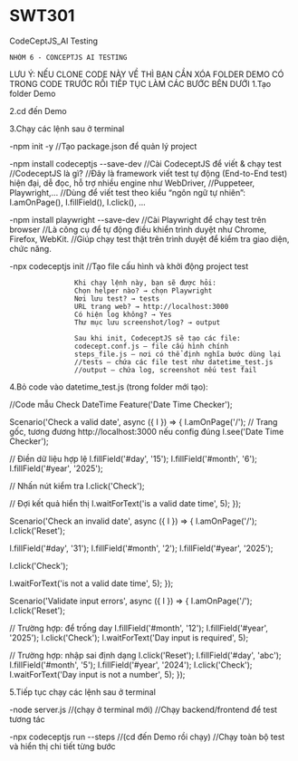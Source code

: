 # SWT301
CodeCeptJS_AI Testing

	NHÓM 6 - CONCEPTJS AI TESTING
 LƯU Ý: NẾU CLONE CODE NÀY VỀ THÌ BẠN CẦN XÓA FOLDER DEMO CÓ TRONG CODE TRƯỚC
 RỒI TIẾP TỤC LÀM CÁC BƯỚC BÊN DƯỚI
1.Tạo folder Demo

2.cd đến Demo

3.Chạy các lệnh sau ở terminal 

-npm init -y	//Tạo package.json để quản lý project

-npm install codeceptjs --save-dev	//Cài CodeceptJS để viết & chạy test
					//CodeceptJS là gì?
					//Đây là framework viết test tự động (End-to-End test) hiện đại, dễ đọc, hỗ trợ nhiều engine như WebDriver, 						//Puppeteer, Playwright,...
					//Dùng để viết test theo kiểu “ngôn ngữ tự nhiên”: I.amOnPage(), I.fillField(), I.click(), ...

-npm install playwright --save-dev	//Cài Playwright để chạy test trên browser
					//Là công cụ để tự động điều khiển trình duyệt như Chrome, Firefox, WebKit.
					//Giúp chạy test thật trên trình duyệt để kiểm tra giao diện, chức năng.

-npx codeceptjs init			//Tạo file cấu hình và khởi động project test
					
					Khi chạy lệnh này, bạn sẽ được hỏi:
					Chọn helper nào? → chọn Playwright
					Nơi lưu test? → tests
					URL trang web? → http://localhost:3000
					Có hiện log không? → Yes
					Thư mục lưu screenshot/log? → output

					Sau khi init, CodeceptJS sẽ tạo các file:
					codecept.conf.js – file cấu hình chính
					steps_file.js – nơi có thể định nghĩa bước dùng lại
					//tests – chứa các file test như datetime_test.js
					//output – chứa log, screenshot nếu test fail


4.Bỏ code vào datetime_test.js (trong folder mới tạo):

//Code mẫu Check DateTime
Feature('Date Time Checker');

Scenario('Check a valid date', async ({ I }) => {
I.amOnPage('/'); // Trang gốc, tương đương http://localhost:3000 nếu config đúng
I.see('Date Time Checker');

// Điền dữ liệu hợp lệ
I.fillField('#day', '15');
I.fillField('#month', '6');
I.fillField('#year', '2025');

// Nhấn nút kiểm tra
I.click('Check');

// Đợi kết quả hiển thị
I.waitForText('is a valid date time', 5);
});

Scenario('Check an invalid date', async ({ I }) => {
I.amOnPage('/');
I.click('Reset');

I.fillField('#day', '31');
I.fillField('#month', '2');
I.fillField('#year', '2025');

I.click('Check');

I.waitForText('is not a valid date time', 5);
});

Scenario('Validate input errors', async ({ I }) => {
I.amOnPage('/');
I.click('Reset');

// Trường hợp: để trống day
I.fillField('#month', '12');
I.fillField('#year', '2025');
I.click('Check');
I.waitForText('Day input is required', 5);

// Trường hợp: nhập sai định dạng
I.click('Reset');
I.fillField('#day', 'abc');
I.fillField('#month', '5');
I.fillField('#year', '2024');
I.click('Check');
I.waitForText('Day input is not a number', 5);
});


5.Tiếp tục chạy các lệnh sau ở terminal

-node server.js //(chạy ở terminal mới)			//Chạy backend/frontend để test tương tác

-npx codeceptjs run --steps //(cd đến Demo rồi chạy)		//Chạy toàn bộ test và hiển thị chi tiết từng bước



